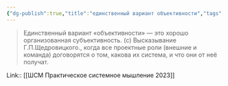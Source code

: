 ```yaml
---
{"dg-publish":true,"title":"единственный вариант объективности","tags":["quotes"],"date":"2023-03-04T14:39:13+04:00","modified_at":"2023-04-25T10:36:26+04:00","alias":"единственный вариант объективности","permalink":"/quotes/202303041439/","dgPassFrontmatter":true}
---
```



> Единственный вариант «объективности» — это хорошо организованная субъективность. (с) Высказывание Г.П.Щедровицкого., когда все проектные роли (внешние и команда) договорятся о том, какова их система, и что они от неё получат.

Link:: [[ШСМ Практическое системное мышление 2023]]
